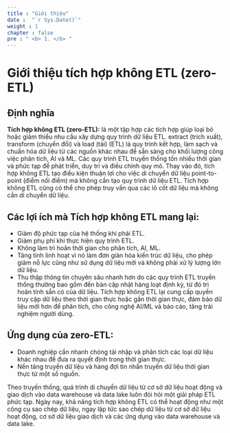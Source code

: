 ```yaml
---
title : "Giới thiệu"
date :  "`r Sys.Date()`" 
weight : 1 
chapter : false
pre : " <b> 1. </b> "
---
```

# Giới thiệu tích hợp không ETL (zero-ETL)

## Định nghĩa
**Tích hợp không ETL (zero-ETL):** là một tập hợp các tích hợp giúp loại bỏ hoặc giảm thiểu nhu cầu xây dựng quy trình dữ liệu ETL. extract (trích xuất), transform (chuyển đổi) và load (tải) (ETL) là quy trình kết hợp, làm sạch và chuẩn hóa dữ liệu từ các nguồn khác nhau để sẵn sàng cho khối lượng công việc phân tích, AI và ML. Các quy trình ETL truyền thống tốn nhiều thời gian và phức tạp để phát triển, duy trì và điều chỉnh quy mô. Thay vào đó, tích hợp không ETL tạo điều kiện thuận lợi cho việc di chuyển dữ liệu point-to-point (điểm nối điểm) mà không cần tạo quy trình dữ liệu ETL. Tích hợp không ETL cũng có thể cho phép truy vấn qua các lô cốt dữ liệu mà không cần di chuyển dữ liệu.

## Các lợi ích mà Tích hợp không ETL mang lại:
- Giảm độ phức tạp của hệ thống khi phải ETL.
- Giảm phụ phí khi thực hiện quy trình ETL.
- Không làm trì hoãn thời gian cho phân tích, AI, ML.
- Tăng tính linh hoạt vì nó làm đơn giản hóa kiến trúc dữ liệu, cho phép giảm nỗ lực cũng như sử dụng dữ liệu mới và không phải xử lý lượng lớn dữ liệu.
- Thu thập thông tin chuyên sâu nhanh hơn do các quy trình ETL truyền thống thường bao gồm đến bản cập nhật hàng loạt định kỳ, từ đó trì hoãn tính sẵn có của dữ liệu. Tích hợp không ETL lại cung cấp quyền truy cập dữ liệu theo thời gian thực hoặc gần thời gian thực, đảm bảo dữ liệu mới hơn để phân tích, cho công nghệ AI/ML và báo cáo, tăng trải nghiệm người dùng.

## Ứng dụng của zero-ETL:

- Doanh nghiệp cần nhanh chóng tải nhập và phân tích các loại dữ liệu khác nhau để đưa ra quyết định trong thời gian thực.
- Nền tảng truyền dữ liệu và hàng đợi tin nhắn truyền dữ liệu thời gian thực từ một số nguồn.

Theo truyền thống, quá trình di chuyển dữ liệu từ cơ sở dữ liệu hoạt động và giao dịch vào data warehouse và data lake luôn đòi hỏi một giải pháp ETL phức tạp. Ngày nay, khả năng tích hợp không ETL có thể hoạt động như một công cụ sao chép dữ liệu, ngay lập tức sao chép dữ liệu từ cơ sở dữ liệu hoạt động, cơ sở dữ liệu giao dịch và các ứng dụng vào data warehouse và data lake.
